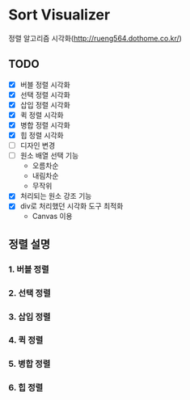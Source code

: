 # Sort Visualizer
정렬 알고리즘 시각화(http://rueng564.dothome.co.kr/)
## TODO
  * [x] 버블 정렬 시각화
  * [x] 선택 정렬 시각화
  * [x] 삽입 정렬 시각화
  * [x] 퀵 정렬 시각화
  * [x] 병합 정렬 시각화
  * [x] 힙 정렬 시각화
  * [ ] 디자인 변경
  * [ ] 원소 배열 선택 기능
    * 오름차순
    * 내림차순
    * 무작위
  * [x] 처리되는 원소 강조 기능
  * [x] div로 처리했던 시각화 도구 최적화
    * Canvas 이용

## 정렬 설명
  ### 1. 버블 정렬
  ### 2. 선택 정렬
  ### 3. 삽입 정렬
  ### 4. 퀵 정렬
  ### 5. 병합 정렬
  ### 6. 힙 정렬